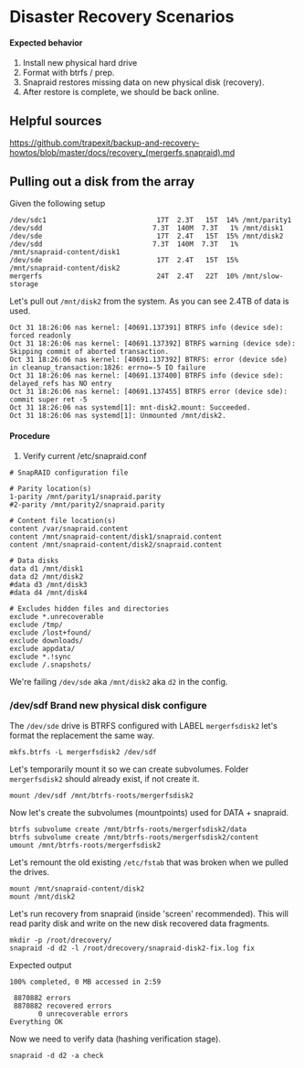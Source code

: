 # Disaster Recovery Scenarios

#### Expected behavior

1. Install new physical hard drive
1. Format with btrfs / prep.
1. Snapraid restores missing data on new physical disk (recovery).
1. After restore is complete, we should be back online. 

## Helpful sources

https://github.com/trapexit/backup-and-recovery-howtos/blob/master/docs/recovery_(mergerfs,snapraid).md 

## Pulling out a disk from the array

Given the following setup
```
/dev/sdc1                           17T  2.3T   15T  14% /mnt/parity1
/dev/sdd                           7.3T  140M  7.3T   1% /mnt/disk1
/dev/sde                            17T  2.4T   15T  15% /mnt/disk2
/dev/sdd                           7.3T  140M  7.3T   1% /mnt/snapraid-content/disk1
/dev/sde                            17T  2.4T   15T  15% /mnt/snapraid-content/disk2
mergerfs                            24T  2.4T   22T  10% /mnt/slow-storage
```

Let's pull out `/mnt/disk2` from the system. As you can see 2.4TB of data is used.

```
Oct 31 18:26:06 nas kernel: [40691.137391] BTRFS info (device sde): forced readonly
Oct 31 18:26:06 nas kernel: [40691.137392] BTRFS warning (device sde): Skipping commit of aborted transaction.
Oct 31 18:26:06 nas kernel: [40691.137392] BTRFS: error (device sde) in cleanup_transaction:1826: errno=-5 IO failure
Oct 31 18:26:06 nas kernel: [40691.137400] BTRFS info (device sde): delayed_refs has NO entry
Oct 31 18:26:06 nas kernel: [40691.137455] BTRFS error (device sde): commit super ret -5
Oct 31 18:26:06 nas systemd[1]: mnt-disk2.mount: Succeeded.
Oct 31 18:26:06 nas systemd[1]: Unmounted /mnt/disk2.
```


#### Procedure

1. Verify current /etc/snapraid.conf

```
# SnapRAID configuration file

# Parity location(s)
1-parity /mnt/parity1/snapraid.parity
#2-parity /mnt/parity2/snapraid.parity

# Content file location(s)
content /var/snapraid.content
content /mnt/snapraid-content/disk1/snapraid.content
content /mnt/snapraid-content/disk2/snapraid.content

# Data disks
data d1 /mnt/disk1
data d2 /mnt/disk2
#data d3 /mnt/disk3
#data d4 /mnt/disk4

# Excludes hidden files and directories
exclude *.unrecoverable
exclude /tmp/
exclude /lost+found/
exclude downloads/
exclude appdata/
exclude *.!sync
exclude /.snapshots/
```

We're failing `/dev/sde` aka `/mnt/disk2` aka `d2` in the config.

### /dev/sdf Brand new physical disk configure 

The `/dev/sde` drive is BTRFS configured with LABEL `mergerfsdisk2` let's format the replacement the same way.

```
mkfs.btrfs -L mergerfsdisk2 /dev/sdf
```

Let's temporarily mount it so we can create subvolumes. Folder `mergerfsdisk2` should already exist, if not create it.

```
mount /dev/sdf /mnt/btrfs-roots/mergerfsdisk2
```

Now let's create the subvolumes (mountpoints) used for DATA + snapraid.

```
btrfs subvolume create /mnt/btrfs-roots/mergerfsdisk2/data
btrfs subvolume create /mnt/btrfs-roots/mergerfsdisk2/content
umount /mnt/btrfs-roots/mergerfsdisk2
```

Let's remount the old existing `/etc/fstab` that was broken when we pulled the drives.

```
mount /mnt/snapraid-content/disk2
mount /mnt/disk2
```

Let's run recovery from snapraid (inside 'screen' recommended). This will read parity disk and write on the new disk recovered data fragments. 

```
mkdir -p /root/drecovery/
snapraid -d d2 -l /root/drecovery/snapraid-disk2-fix.log fix
```

Expected output

```
100% completed, 0 MB accessed in 2:59

 8870882 errors
 8870882 recovered errors
       0 unrecoverable errors
Everything OK
```

Now we need to verify data (hashing verification stage).

`snapraid -d d2 -a check`
